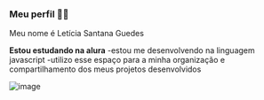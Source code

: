 ### Meu perfil 🍄🥀

Meu nome é Letícia Santana Guedes

**Estou estudando na alura**
-estou me desenvolvendo na linguagem javascript
-utilizo esse espaço para a minha organização e compartilhamento dos meus projetos desenvolvidos

![image](https://github.com/user-attachments/assets/ad6cd03d-f924-4c58-bcfe-3bc5b7927a68)
